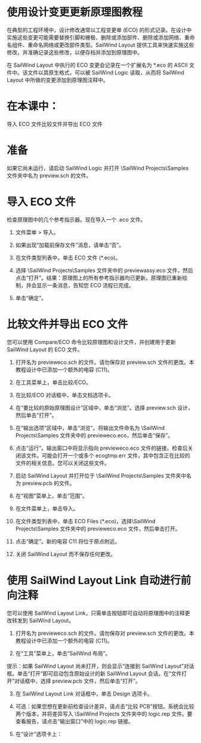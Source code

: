 # 使用设计变更更新原理图教程

在典型的工程环境中，设计修改通常以工程变更单 (ECO) 的形式记录。在设计中实施这些变更可能需要替换引脚和栅极、删除或添加部件、删除或添加网络、重命名组件、重命名网络或更改部件类型。SailWind Layout 提供工具来快速实施这些修改，并准确记录这些修改，以便存档并添加到原理图中。

在 SailWind Layout 中执行的 ECO 变更会记录在一个扩展名为 \*.eco 的 ASCII 文件中。该文件以其原生格式，可以被 SailWind Logic 读取，从而将 SailWind Layout 中所做的变更添加到原理图注释中。

# 在本课中：

导入 ECO 文件比较文件并导出 ECO 文件

# 准备

如果它尚未运行，请启动 SailWind Logic 并打开 \\SailWind Projects\\Samples 文件夹中名为 preview.sch 的文件。

# 导入 ECO 文件

检查原理图中的几个参考指示器。现在导入一个 .eco 文件。

1.  文件菜单 $>$ 导入。
    
2.  如果出现“加载前保存文件”消息，请单击“否”。
    
3.  在文件类型列表中，单击 ECO 文件 (\*.eco)。
    
4.  选择 \\SailWind Projects\\Samples 文件夹中的 previewassy.eco 文件，然后点击“打开”。结果：原理图上的所有参考指示器均已更新。原理图已重新绘制，并会显示一条消息，告知您 ECO 流程已完成。
    
5.  单击“确定”。
    

# 比较文件并导出 ECO 文件

您可以使用 Compare/ECO 命令比较原理图和设计文件，并创建用于更新 SailWind Layout 的 ECO 文件。

1.  打开名为 previeweco.sch 的文件。请勿保存对 preview.sch 文件的更改。本教程设计中已添加一个额外的电容 (C11)。
    
2.  在工具菜单上，单击比较/ECO。
    
3.  在比较/ECO 对话框中，单击文档选项卡。
    
4.  在“要比较的原始原理图设计”区域中，单击“浏览”。选择 preview.sch 设计，然后单击“打开”。
    
5.  在“输出选项”区域中，单击“浏览”。将输出文件命名为 \\SailWind Projects\\Samples 文件夹中的 previeweco.eco，然后单击“保存”。
    
6.  点击“运行”。输出窗口中将显示指向 previeweco.eco 文件的链接。检查后关闭该文件。可能会打开一个或多个 ecogtmp.err 文件，其中包含正在比较的文件的相关信息。您可以关闭这些文件。
    
7.  启动 SailWind Layout 并打开位于 \\SailWind Projects\\Samples 文件夹中名为 preview.pcb 的文件。
    
8.  在“视图”菜单上，单击“范围”。
    
9.  在文件菜单上，单击导入。
    
10.  在文件类型列表中，单击 ECO Files (\*.eco)，选择\\SailWind Projects\\Samples 文件夹中的 previeweco.eco 文件，然后单击打开。
    
11.  点击“确定”。新的电容 C11 将位于原点附近。
    
12.  关闭 SailWind Layout 而不保存任何更改。
    

# 使用 SailWind Layout Link 自动进行前向注释

您可以使用 SailWind Layout Link，只需单击按钮即可自动将原理图中的注释更改转发到 SailWind Layout。

1.  打开名为 previeweco.sch 的文件。请勿保存对 preview.sch 文件的更改。本教程设计中已添加一个额外的电容 (C11)。
    
2.  在“工具”菜单上，单击“SailWind 布局”。
    

提示：如果 SailWind Layout 尚未打开，则会显示“连接到 SailWind Layout”对话框。单击“打开”即可启动包含原始设计的新 SailWind Layout 会话。在“文件打开”对话框中，选择 preview.pcb 文件，然后单击“打开”。

3.  在 SailWind Layout Link 对话框中，单击 Design 选项卡。
    
4.  可选：如果您想在更新前检查设计差异，请点击“比较 PCB”按钮。系统会比较两个版本，并将差异写入 \\SailWind Projects 文件夹中的 logic.rep 文件。要查看报告，请点击“输出窗口”中的 logic.rep 链接。
    
5.  在“设计”选项卡上：